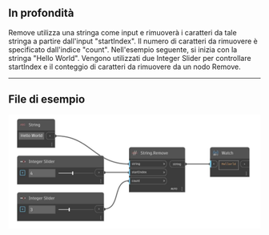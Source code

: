 ## In profondità
Remove utilizza una stringa come input e rimuoverà i caratteri da tale stringa a partire dall'input "startIndex". Il numero di caratteri da rimuovere è specificato dall'indice "count". Nell'esempio seguente, si inizia con la stringa "Hello World". Vengono utilizzati due Integer Slider per controllare startIndex e il conteggio di caratteri da rimuovere da un nodo Remove.
___
## File di esempio

![Remove](./DSCore.String.Remove_img.jpg)

